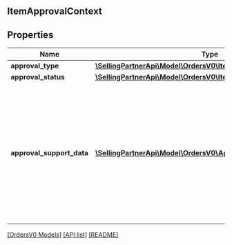## ItemApprovalContext

## Properties

Name | Type | Description | Notes
------------ | ------------- | ------------- | -------------
**approval_type** | [**\SellingPartnerApi\Model\OrdersV0\ItemApprovalType**](ItemApprovalType.md) |  |
**approval_status** | [**\SellingPartnerApi\Model\OrdersV0\ItemApprovalStatus**](ItemApprovalStatus.md) |  |
**approval_support_data** | [**\SellingPartnerApi\Model\OrdersV0\ApprovalSupportDataElement[]**](ApprovalSupportDataElement.md) | List of additional data elements supporting the approval process. Check the applicable restrictions at the specific approval type schemas. | [optional]

[[OrdersV0 Models]](../) [[API list]](../../Api) [[README]](../../../README.md)
